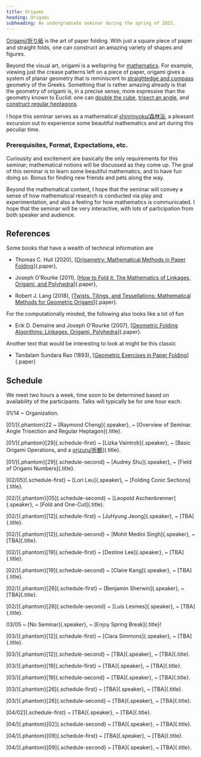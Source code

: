 ```yaml
---
title: Origami
heading: Origami
subheading: An undergraduate seminar during the spring of 2021.
---
```


[Origami/折り紙](https://en.wikipedia.org/wiki/Origami) is the art of paper
folding. With just a square piece of paper and straight folds, one can construct
an amazing variety of shapes and figures.

Beyond the visual art, origami is a wellspring for
[mathematics](https://en.wikipedia.org/wiki/Origami). For example,
viewing just the crease patterns left on a piece of paper, origami gives a
system of planar geometry that is reminiscent to [straightedge and
compass](https://en.wikipedia.org/wiki/Straightedge_and_compass_construction)
geometry of the Greeks. Something that is rather amazing already is that
the geometry of origami is, in a precise sense, more expressive than the
geometry known to Euclid: one can
[double the cube](https://en.wikipedia.org/wiki/Doubling_the_cube),
[trisect an angle](https://en.wikipedia.org/wiki/Angle_trisection), and
[construct regular heptagons](https://en.wikipedia.org/wiki/Constructible_polygon).

I hope this seminar serves as a mathematical
[shinrinyoku/森林浴](https://en.wikipedia.org/wiki/Nature_therapy), a pleasant
excursion out to experience some beautiful mathematics and art during this
peculiar time.

### Prerequisites, Format, Expectations, etc.

Curiousity and excitement are basically the only requirements for this
seminar; mathematical notions will be discussed as they come up. The goal of
this seminar is to learn some beautiful mathematics, and to have fun doing so.
Bonus for finding new friends and pets along the way.

Beyond the mathematical content, I hope that the seminar will convey a sense
of how mathematical research is conducted via play and experimentation, and
also a feeling for how mathematics is communicated. I hope that the seminar
will be very interactive, with lots of participation from both speaker and
audience.

## References

Some books that have a wealth of technical information are

* Thomas C. Hull (2020),
[[Origametry: Mathematical Methods in Paper Folding][Hull]]{.paper},

* Joseph O'Rourke (2011),
[[How to Fold it: The Mathematics of Linkages, Origami, and Polyhedra][ORourke]]{.paper},

* Robert J. Lang (2018),
[[Twists, Tilings, and Tessellations: Mathematical Methods for Geometric Origami][Lang]]{.paper}.

For the computationally minded, the following also looks like a lot of fun

* Erik D. Demaine and Joseph O'Rourke (2007),
[[Geometric Folding Algorithms: Linkages, Origami, Polyhedra][DOR]]{.paper}.

Another text that would be interesting to look at might be this classic

* Tandalam Sundara Rao (1893),
[[Geometric Exercises in Paper Folding][Rao]]{.paper}

## Schedule

We meet two hours a week, time soon to be determined based on availability of
the participants. Talks will typically be for one hour each.

01/14
  ~ Organization.

[01/]{.phantom}22
  ~ [Raymond Cheng]{.speaker},
  ~ [Overview of Seminar. Angle Trisection and Regular Heptagon]{.title}.

[01/]{.phantom}[29]{.schedule-first}
  ~ [Lizka Vaintrob]{.speaker},
  ~ [Basic Origami Operations, and a [orizuru/折鶴](https://en.wikipedia.org/wiki/Orizuru)]{.title}.

[01/]{.phantom}[29]{.schedule-second}
  ~ [Audrey Shu]{.speaker},
  ~ [Field of Origami Numbers]{.title}.

[02/05]{.schedule-first}
  ~ [Lori Leu]{.speaker},
  ~ [Folding Conic Sections]{.title}.

[02/]{.phantom}[05]{.schedule-second}
  ~ [Leopold Aschenbrenner]{.speaker},
  ~ [Fold and One-Cut]{.title}.

[02/]{.phantom}[12]{.schedule-first}
  ~ [JuHyung Jeong]{.speaker},
  ~ [TBA]{.title}.

[02/]{.phantom}[12]{.schedule-second}
  ~ [Mohit Medini Singh]{.speaker},
  ~ [TBA]{.title}.

[02/]{.phantom}[19]{.schedule-first}
  ~ [Destine Lee]{.speaker},
  ~ [TBA]{.title}.

[02/]{.phantom}[19]{.schedule-second}
  ~ [Claire Kang]{.speaker},
  ~ [TBA]{.title}.

[02/]{.phantom}[26]{.schedule-first}
  ~ [Benjamin Sherwin]{.speaker},
  ~ [TBA]{.title}.

[02/]{.phantom}[26]{.schedule-second}
  ~ [Luis Lesmes]{.speaker},
  ~ [TBA]{.title}.

03/05
  ~ [No Seminar]{.speaker},
  ~ [Enjoy Spring Break]{.title}!

[03/]{.phantom}[12]{.schedule-first}
  ~ [Clara Simmons]{.speaker},
  ~ [TBA]{.title}.

[03/]{.phantom}[12]{.schedule-second}
  ~ [TBA]{.speaker},
  ~ [TBA]{.title}.

[03/]{.phantom}[19]{.schedule-first}
  ~ [TBA]{.speaker},
  ~ [TBA]{.title}.

[03/]{.phantom}[19]{.schedule-second}
  ~ [TBA]{.speaker},
  ~ [TBA]{.title}.

[03/]{.phantom}[26]{.schedule-first}
  ~ [TBA]{.speaker},
  ~ [TBA]{.title}.

[03/]{.phantom}[26]{.schedule-second}
  ~ [TBA]{.speaker},
  ~ [TBA]{.title}.

[04/02]{.schedule-first}
  ~ [TBA]{.speaker},
  ~ [TBA]{.title}.

[04/]{.phantom}[02]{.schedule-second}
  ~ [TBA]{.speaker},
  ~ [TBA]{.title}.

[04/]{.phantom}[09]{.schedule-first}
  ~ [TBA]{.speaker},
  ~ [TBA]{.title}.

[04/]{.phantom}[09]{.schedule-second}
  ~ [TBA]{.speaker},
  ~ [TBA]{.title}.

[Hull]: <https://clio.columbia.edu/catalog/15176697>
[ORourke]: <https://clio.columbia.edu/catalog/14097954>
[Lang]: <https://clio.columbia.edu/catalog/14985291>
[DOR]: <https://clio.columbia.edu/catalog/9451723>
[Rao]: <https://clio.columbia.edu/catalog/ht000662503>
